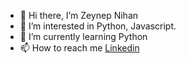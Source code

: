 - 👋 Hi there, I’m Zeynep Nihan
- 👀 I’m interested in Python, Javascript.
- 🌱 I’m currently learning Python
- 📫 How to reach me [Linkedin](https://www.linkedin.com/in/zeynep-nihan-karag%C3%B6z-241a53203/)

